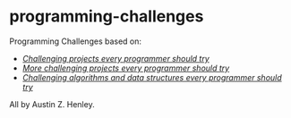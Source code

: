 # programming-challenges

Programming Challenges based on:

- [_Challenging projects every programmer should try_](https://web.eecs.utk.edu/~azh/blog/challengingprojects.html)
- [_More challenging projects every programmer should try_](https://austinhenley.com/blog/morechallengingprojects.html)
- [_Challenging algorithms and data structures every programmer should try_](https://austinhenley.com/blog/challengingalgorithms.html)

All by Austin Z. Henley.
